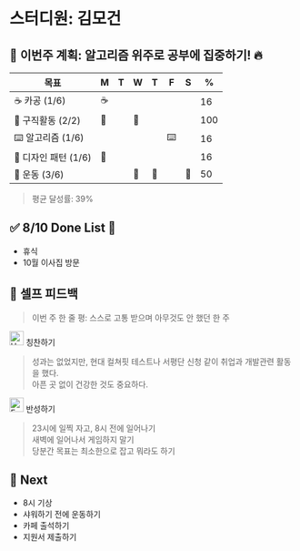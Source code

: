# 스터디원: 김모건

## 🚀 이번주 계획: 알고리즘 위주로 공부에 집중하기! 🔥

| 목표                 | M   | T   | W   | T   | F   | S   | %   |
| -------------------- | --- | --- | --- | --- | --- | --- | --- |
| ☕ 카공 (1/6)        | ☕  |     |     |     |     |     | 16  |
| 🏢 구직활동 (2/2)    | 🏢  |     | 🏢  |     |     |     | 100 |
| ⌨️ 알고리즘 (1/6)    |     |     |     |     | ⌨️  |     | 16  |
| 💄 디자인 패턴 (1/6) | 💄  |     |     |     |     |     | 16  |
| 🌟 운동 (3/6)        |     |     | 🌟  | 🌟  |     | 🌟  | 50  |

> 평균 달성률: 39% <br>

## ✅ 8/10 Done List 🌸

- 휴식
- 10월 이사집 방문

## 🎉 셀프 피드백

> 이번 주 한 줄 평: 스스로 고통 받으며 아무것도 안 했던 한 주 <br>

<img src="https://raw.githubusercontent.com/Tarikul-Islam-Anik/Animated-Fluent-Emojis/master/Emojis/Smilies/Hugging%20Face.png" alt="Hugging Face" width="25" height="25"> 칭찬하기 </img>

> 성과는 없었지만, 현대 컬쳐핏 테스트나 서평단 신청 같이 취업과 개발관련 활동을 했다. <br>
> 아픈 곳 없이 건강한 것도 중요하다. <br>

<img src="https://raw.githubusercontent.com/Tarikul-Islam-Anik/Animated-Fluent-Emojis/master/Emojis/Smilies/Face%20with%20Monocle.png" alt="Face with Monocle" width="25" height="25"> 반성하기</img>

> 23시에 일찍 자고, 8시 전에 일어나기 <br>
> 새벽에 일어나서 게임하지 말기<br>
> 당분간 목표는 최소한으로 잡고 뭐라도 하기<br>

## 🌱 Next

- 8시 기상
- 샤워하기 전에 운동하기
- 카페 출석하기
- 지원서 제출하기
